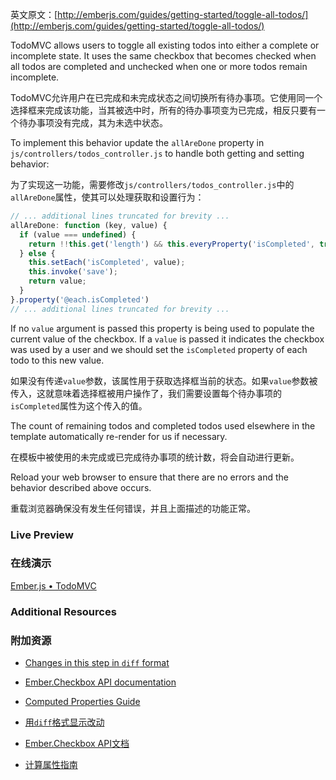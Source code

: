英文原文：[http://emberjs.com/guides/getting-started/toggle-all-todos/](http://emberjs.com/guides/getting-started/toggle-all-todos/)

TodoMVC allows users to toggle all existing todos into either a complete or incomplete state. It uses the same checkbox that becomes checked when all todos are completed and unchecked when one or more todos remain incomplete.

TodoMVC允许用户在已完成和未完成状态之间切换所有待办事项。它使用同一个选择框来完成该功能，当其被选中时，所有的待办事项变为已完成，相反只要有一个待办事项没有完成，其为未选中状态。

To implement this behavior update the `allAreDone` property in `js/controllers/todos_controller.js` to handle both getting and setting behavior:

为了实现这一功能，需要修改`js/controllers/todos_controller.js`中的`allAreDone`属性，使其可以处理获取和设置行为：

```javascript
// ... additional lines truncated for brevity ...
allAreDone: function (key, value) {
  if (value === undefined) {
    return !!this.get('length') && this.everyProperty('isCompleted', true);
  } else {
    this.setEach('isCompleted', value);
    this.invoke('save');
    return value;
  }
}.property('@each.isCompleted')
// ... additional lines truncated for brevity ...
```

If no `value` argument is passed this property is being used to populate the current value of the checkbox. If a `value` is passed it indicates the checkbox was used by a user and we should set the `isCompleted` property of each todo to this new value.

如果没有传递`value`参数，该属性用于获取选择框当前的状态。如果`value`参数被传入，这就意味着选择框被用户操作了，我们需要设置每个待办事项的`isCompleted`属性为这个传入的值。

The count of remaining todos and completed todos used elsewhere in the template automatically re-render for us if necessary.

在模板中被使用的未完成或已完成待办事项的统计数，将会自动进行更新。

Reload your web browser to ensure that there are no errors and the behavior described above occurs.

重载浏览器确保没有发生任何错误，并且上面描述的功能正常。

### Live Preview

### 在线演示

<a class="jsbin-embed" href="http://jsbin.com/AViZATE/1/embed?live">Ember.js • TodoMVC</a><script src="http://static.jsbin.com/js/embed.js"></script>

### Additional Resources

### 附加资源

  * [Changes in this step in `diff` format](https://github.com/emberjs/quickstart-code-sample/commit/47b289bb9f669edaa39abd971f5e884142988663)
  * [Ember.Checkbox API documentation](/api/classes/Ember.Checkbox.html)
  * [Computed Properties Guide](/guides/object-model/computed-properties/)

  * [用`diff`格式显示改动](https://github.com/emberjs/quickstart-code-sample/commit/47b289bb9f669edaa39abd971f5e884142988663)
  * [Ember.Checkbox API文档](/api/classes/Ember.Checkbox.html)
  * [计算属性指南](/guides/object-model/computed-properties/)
